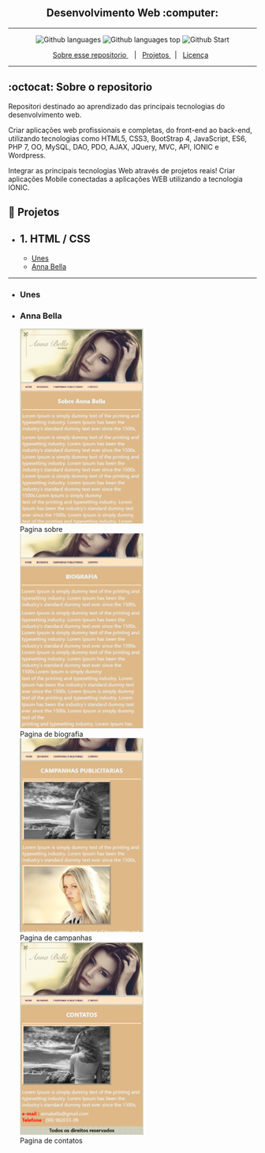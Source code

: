 <h2 align="center">
  Desenvolvimento Web :computer:
</h2>

---

<p align="center">
<img alt="Github languages" src="https://img.shields.io/github/languages/count/fdAssis/Desenvolvimento-Web?color=blue&style=flat"> <img alt="Github languages top" src="https://img.shields.io/github/languages/top/fdAssis/Desenvolvimento-Web?style=flat"> <img alt="Github Start" src="https://img.shields.io/github/stars/fdAssis/Desenvolvimento-Web?color=purple&style=social">
</p>

<p align="center">
  <a href="#octocat-sobre-o-repositorio">Sobre esse repositorio </a> &nbsp;&nbsp;&nbsp;|&nbsp;&nbsp;&nbsp;<a href="#milky_way-índice">Projetos </a> &nbsp;&nbsp;|&nbsp;&nbsp;
  <a href="#memo-licença">Licença</a>&nbsp;&nbsp; 
</p>

---

## :octocat: Sobre o repositorio
  Repositori destinado ao aprendizado das principais tecnologias do desenvolvimento web.

  Criar aplicações web profissionais e completas, do front-end ao back-end, utilizando tecnologias como HTML5, CSS3, BootStrap 4, JavaScript, ES6, PHP 7, OO, MySQL, DAO, PDO, AJAX, JQuery, MVC, API, IONIC e Wordpress.

  Integrar as principais tecnologias Web através de projetos reais!
  Criar aplicações Mobile conectadas a aplicações WEB utilizando a tecnologia IONIC.

## :milky_way: Projetos
- ## 1. HTML / CSS
   - <a href="#Unes">Unes</a>
   - <a href="#Anna-Bella">Anna Bella</a>
---
<style>
  div.box {
	  width: 250px;
	  display: inline-block;
  }
</style>


- ### Unes
- ### Anna Bella
  <div class="box">
    <img src="PROJECTS/Projeto_Anna_Bella/screenshot/index_anna_bella.png" />
    <span>Pagina sobre</span>
  </div> 

  <div class="box">
    <img src="PROJECTS/Projeto_Anna_Bella/screenshot/biografia_anna_bella.png" />
    <span>Pagina de biografia</span>
  </div> 

  <div class="box">
    <img src="PROJECTS/Projeto_Anna_Bella/screenshot/campanhas_anna_bella.png" />
    <span>Pagina de campanhas</span>
  </div> 

  <div class="box">
    <img src="PROJECTS/Projeto_Anna_Bella/screenshot/contatos_anna_bella.png" />
    <span>Pagina de contatos</span>
  </div>